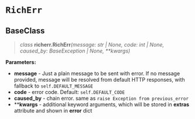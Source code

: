 # `RichErr`

## BaseClass

> _class_ **richerr.RichErr**_(message: str | None, code: int | None, caused_by: BaseException | None, **kwargs)_

**Parameters:**

- **message** - Just a plain message to be sent with error. If no message provided, message will be resolved
  from default HTTP responses, with fallback to `self.DEFAULT_MESSAGE`
- **code** - error code. Default: `self.DEFAULT_CODE`
- **caused_by** - chain error. same as `raise Exception from previous_error`
- ****kwargs** - additional keyword arguments, which will be stored in **extras** attribute and shown in **error** dict

